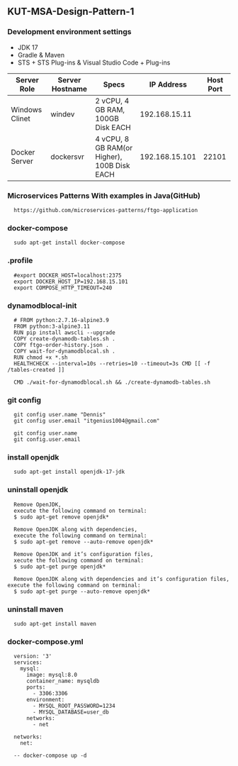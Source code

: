 ## KUT-MSA-Design-Pattern-1

### Development environment settings
- JDK 17
- Gradle & Maven
- STS + STS Plug-ins & Visual Studio Code + Plug-ins

| Server Role             | Server Hostname           | Specs                                             | IP Address      | Host Port |
| ----------------------- | ------------------------- | ------------------------------------------------- | --------------- | --------- |
| Windows Clinet          | windev                    | 2 vCPU, 4 GB RAM, 100GB Disk EACH                 | 192.168.15.11   |           |
| Docker Server           | dockersvr                 | 4 vCPU, 8 GB RAM(or Higher), 100B Disk EACH       | 192.168.15.101  | 22101     |

### Microservices Patterns With examples in Java(GitHub)

      https://github.com/microservices-patterns/ftgo-application
      
### docker-compose

      sudo apt-get install docker-compose

### .profile
      #export DOCKER_HOST=localhost:2375
      export DOCKER_HOST_IP=192.168.15.101
      export COMPOSE_HTTP_TIMEOUT=240

### dynamodblocal-init

      # FROM python:2.7.16-alpine3.9
      FROM python:3-alpine3.11
      RUN pip install awscli --upgrade
      COPY create-dynamodb-tables.sh .
      COPY ftgo-order-history.json .
      COPY wait-for-dynamodblocal.sh .
      RUN chmod +x *.sh
      HEALTHCHECK --interval=10s --retries=10 --timeout=3s CMD [[ -f /tables-created ]]
      
      CMD ./wait-for-dynamodblocal.sh && ./create-dynamodb-tables.sh

### git config

      git config user.name "Dennis"
      git config user.email "itgenius1004@gmail.com"

      git config user.name
      git config.user.email

### install openjdk

      sudo apt-get install openjdk-17-jdk

### uninstall openjdk

      Remove OpenJDK,
      execute the following command on terminal:
      $ sudo apt-get remove openjdk*
      
      Remove OpenJDK along with dependencies,
      execute the following command on terminal:
      $ sudo apt-get remove --auto-remove openjdk*
      
      Remove OpenJDK and it’s configuration files,
      xecute the following command on terminal:
      $ sudo apt-get purge openjdk*
      
      Remove OpenJDK along with dependencies and it’s configuration files, execute the following command on terminal:
      $ sudo apt-get purge --auto-remove openjdk*
      
### uninstall maven

      sudo apt-get install maven

### docker-compose.yml

      version: '3'
      services:
        mysql:
          image: mysql:8.0
          container_name: mysqldb
          ports:
            - 3306:3306
          environment:
            - MYSQL_ROOT_PASSWORD=1234
            - MYSQL_DATABASE=user_db
          networks:
            - net
          
      networks:
        net:
        
      -- docker-compose up -d
